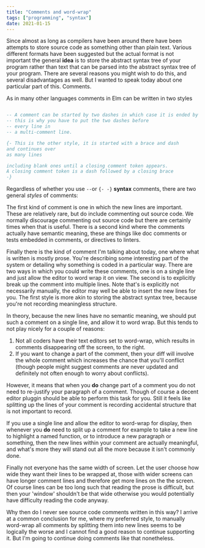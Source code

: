 ```yaml
---
title: "Comments and word-wrap"
tags: ["programming", "syntax"]
date: 2021-01-15
---
```


Since almost as long as compilers have been around there have been attempts to store source code as something other than plain text. Various different formats have been suggested but the actual format is not important the general **idea** is to store the abstract syntax tree of your program rather than text that can be parsed into the abstract syntax tree of your program. There are several reasons you might wish to do this, and several disadvantages as well. But I wanted to speak today about one particular part of this. Comments.

As in many other languages comments in Elm can be written in two styles

```elm

-- A comment can be started by two dashes in which case it is ended by a new line
-- this is why you have to put the two dashes before
-- every line in
-- a multi-comment line.

{- This is the other style, it is started with a brace and dash
and continues over
as many lines

including blank ones until a closing comment token appears.
A closing comment token is a dash followed by a closing brace
-}
```
Regardless of whether you use `--`or `{- -}` **syntax** comments, there are two general *styles* of comments:

The first kind of comment is one in which the new lines are important. These are relatively rare, but do
include commenting out source code. We normally discourage commenting out source code but there are certainly
times when that is useful.
There is a second kind where the comments actually have semantic meaning, these are things like doc comments
or tests embedded in comments, or directives to linters.

Finally there is the kind of  comment I'm talking about today, one where what is written is mostly prose. You're describing some interesting part of the system or detailing why something is coded in a particular way. There are two ways in which you could write these comments, one is on a single line and just allow the editor to word wrap it on view. The second is to explicitly break up the comment into multiple lines. Note that's is explicitly not necessarily manually, the editor may well be able to insert the new lines for you. The first style is more akin to storing the abstract syntax tree, because you're not recording meaningless structure. 

In theory, because the new lines have no semantic meaning, we should put such a comment on a single line, and allow it to word wrap. But this tends to not play nicely for a couple of reasons:

1. Not all coders have their text editors set to word-wrap, which results in comments disappearing off the screen, to the right.
2. If you want to change a part of the comment, then your diff will involve the whole comment which increases the chance that you'll conflict (though people might suggest comments are never updated and definitely not often enough to worry about conflicts).

However, it means that when you **do** change part of a comment you do not need to re-justify your paragraph of a comment. Though of course a decent editor pluggin should be able to perform this task for you. Still it feels like splitting up the lines of your comment is recording accidental structure that is not important to record.

If you use a single line and allow the editor to word-wrap for display, then whenever you **do** need to split up a comment for example to take a new line to highlight a named function, or to introduce a new paragraph or something, then the new lines within your comment are actually meaningful, and what's more they will stand out all the more because it isn't commonly done.

Finally not everyone has the same width of screen. Let the user choose how wide they want their lines to be wrapped at, those with wider screens can have longer comment lines and therefore get more lines on the the screen. Of course lines can be too long such that reading the prose is difficult, but then your 'window' shouldn't be that wide otherwise you would potentially have difficulty reading the code anyway.

Why then do I never see source code comments written in this way?  I arrive at a common conclusion for me, where my preferred style, to manually word-wrap all comments by splitting them into new lines seems to be logically the worse and I cannot find a good reason to continue supporting it. But I'm going to continue doing comments like that nonetheless.
